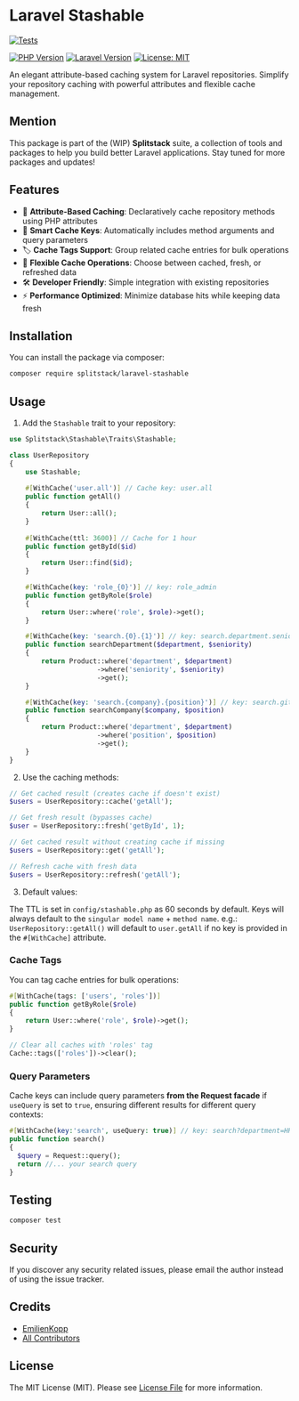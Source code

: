 # Laravel Stashable

<!-- [![Latest Version on Packagist](https://img.shields.io/packagist/v/splitstack/laravel-stashable.svg?style=flat-square)](https://packagist.org/packages/splitstack/laravel-stashable) -->
[![Tests](https://img.shields.io/github/actions/workflow/status/splitstack/stashable/run-tests.yml?branch=main&label=tests&style=flat-square)](https://github.com/splitstack/stashable/actions/workflows/run-tests.yml)
<!-- [![Total Downloads](https://img.shields.io/packagist/dt/splitstack/laravel-stashable.svg?style=flat-square)](https://packagist.org/packages/splitstack/laravel-stashable) -->
[![PHP Version](https://img.shields.io/badge/php-%3E%3D8.1-blue?style=flat-square)](https://www.php.net)
[![Laravel Version](https://img.shields.io/badge/laravel-10.x%7C11.x-red?style=flat-square)](https://laravel.com)
[![License: MIT](https://img.shields.io/badge/License-MIT-yellow.svg?style=flat-square)](https://opensource.org/licenses/MIT)

An elegant attribute-based caching system for Laravel repositories. Simplify your repository caching with powerful attributes and flexible cache management.

## Mention

This package is part of the (WIP) **Splitstack** suite, a collection of tools and packages to help you build better Laravel applications. Stay tuned for more packages and updates!

## Features

- 🎯 **Attribute-Based Caching**: Declaratively cache repository methods using PHP attributes
- 🔑 **Smart Cache Keys**: Automatically includes method arguments and query parameters
- 🏷️ **Cache Tags Support**: Group related cache entries for bulk operations
- 🔄 **Flexible Cache Operations**: Choose between cached, fresh, or refreshed data
- 🛠️ **Developer Friendly**: Simple integration with existing repositories
- ⚡ **Performance Optimized**: Minimize database hits while keeping data fresh

## Installation

You can install the package via composer:

```bash
composer require splitstack/laravel-stashable
```

## Usage

1. Add the `Stashable` trait to your repository:

```php
use Splitstack\Stashable\Traits\Stashable;

class UserRepository
{
    use Stashable;
    
    #[WithCache('user.all')] // Cache key: user.all
    public function getAll()
    {
        return User::all();
    }
    
    #[WithCache(ttl: 3600)] // Cache for 1 hour
    public function getById($id)
    {
        return User::find($id);
    }

    #[WithCache(key: 'role_{0}')] // key: role_admin
    public function getByRole($role)
    {
        return User::where('role', $role)->get();
    }

    #[WithCache(key: 'search.{0}.{1}')] // key: search.department.seniority
    public function searchDepartment($department, $seniority)
    {
        return Product::where('department', $department)
                      ->where('seniority', $seniority)
                      ->get();
    }

    #[WithCache(key: 'search.{company}.{position}')] // key: search.github.engineer
    public function searchCompany($company, $position)
    {
        return Product::where('department', $department)
                      ->where('position', $position)
                      ->get();
    }
}
```

2. Use the caching methods:

```php
// Get cached result (creates cache if doesn't exist)
$users = UserRepository::cache('getAll');

// Get fresh result (bypasses cache)
$user = UserRepository::fresh('getById', 1);

// Get cached result without creating cache if missing
$users = UserRepository::get('getAll');

// Refresh cache with fresh data
$users = UserRepository::refresh('getAll');
```

3. Default values:

The TTL is set in `config/stashable.php` as 60 seconds by default.
Keys will always default to the `singular model name` + `method name`.
e.g.: `UserRepository::getAll()` will default to `user.getAll` if no key is provided
in the `#[WithCache]` attribute.


### Cache Tags

You can tag cache entries for bulk operations:

```php
#[WithCache(tags: ['users', 'roles'])]
public function getByRole($role)
{
    return User::where('role', $role)->get();
}

// Clear all caches with 'roles' tag
Cache::tags(['roles'])->clear();
```

### Query Parameters

Cache keys can include query parameters **from the Request facade** if `useQuery` is set to `true`, 
ensuring different results for different query contexts:

```php
#[WithCache(key:'search', useQuery: true)] // key: search?department=HR&seniority=Junior
public function search()
{
  $query = Request::query();
  return //... your search query
}
```

## Testing

```bash
composer test
```

<!-- ## Contributing

Please see [CONTRIBUTING](CONTRIBUTING.md) for details. -->

## Security

If you discover any security related issues, please email the author instead of using the issue tracker.

## Credits

- [EmilienKopp](https://github.com/EmilienKopp)
- [All Contributors](../../contributors)

## License

The MIT License (MIT). Please see [License File](LICENSE.md) for more information.
